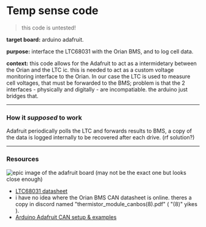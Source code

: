 # Temp sense code
> this code is untested!

**target board:** arduino adafruit.

**purpose:** interface the LTC68031 with the Orian BMS, and to log cell data.<br>

**context:** this code allows for the Adafruit to act as a intermidetary between the Orian and the LTC ic. this is needed to act as a custom voltage monitoring interface to the Orian. In our case the LTC is used to measure cell voltages, that must be forwarded to the BMS; problem is that the 2 interfaces - physically and digitally - are incompatiable. the arduino just bridges that.

---
### How it _supposed_ to work
Adafruit periodically polls the LTC and forwards results to BMS, a copy of the data is logged internally to be recovered after each drive. (rf solution?)

---
### Resources
<img src="https://cdn-shop.adafruit.com/970x728/5724-00.jpg" alt="epic image of the adafruit board (may not be the exact one but looks close enough)">
    <a href="https://www.adafruit.com/product/5724" alt="adafruit has falled"></a>
</img>

- [LTC68031 datasheet](https://www.analog.com/media/en/technical-documentation/data-sheets/680313fa.pdf)
- i have no idea where the Orian BMS CAN datasheet is online. theres a copy in discord named "thermistor_module_canbos(8).pdf" ( "(8)" yikes ).
- [Arduino Adafruit CAN setup & examples](https://learn.adafruit.com/adafruit-feather-m4-can-express/arduino-can-examples)
